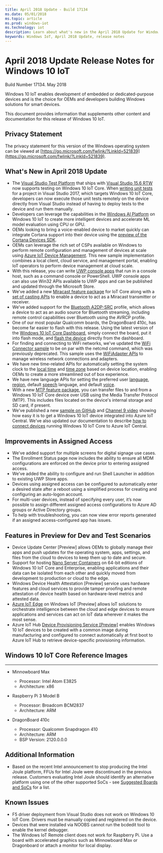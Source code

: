```yaml
---
title: April 2018 Update - Build 17134
ms.date: 05/01/2018
ms.topic: article
ms.prod: windows-iot
ms.technology: iot
description: Learn about what's new in the April 2018 Update for Windows 10 IoT.
keywords: Windows IoT, April 2018 Update, release notes
---
```


# April 2018 Update Release Notes for Windows 10 IoT
Build Number 17134. May 2018

Windows 10 IoT enables development of embedded or dedicated-purpose devices and is the choice for OEMs and developers building Windows solutions for smart devices.

This document provides information that supplements other content and documentation for this release of Windows 10 IoT.

## Privacy Statement

The privacy statement for this version of the Windows operating system can be viewed at [https://go.microsoft.com/fwlink/?LinkId=521839](https://go.microsoft.com/fwlink/?LinkId=521839).

## What's New in April 2018 Update
* The [Visual Studio Test Platform](https://blogs.msdn.microsoft.com/devops/2017/02/12/evolving-the-visual-studio-test-platform-part-4-together-in-the-open/) that ships with [Visual Studio 15.6 RTW](/visualstudio/releasenotes/vs2017-relnotes#Win10_IoT_Core_Testing_Support) now supports testing on Windows 10 IoT Core. When [writing unit tests](https://blogs.msdn.microsoft.com/devops/2018/03/07/devops-for-iot-with-win10-iot-core-uwp-and-vsts/) for a project in Visual Studio 2017, which targets Windows 10 IoT Core, developers can now execute those unit tests remotely on the device directly from Visual Studio instead of having to deploy tests to the device and run them manually.
* Developers can leverage the capabilities in the [Windows AI Platform](https://blogs.windows.com/buildingapps/2018/03/07/ai-platform-windows-developers/) on Windows 10 IoT to create more intelligent devices and accelerate ML model evaluation using CPU or GPU.
* OEMs looking to bring a voice-enabled device to market quickly can integrate Cortana support into their device using the [preview of the Cortana Devices SDK](https://www.aka.ms/cortanadevices).
* OEMs can leverage the rich set of CSPs available on Windows to perform remote configuration and management of devices at scale using [Azure IoT Device Management](https://github.com/ms-iot/iot-core-azure-dm-client). This new sample implementation combines a local client, cloud service, and management portal, enabling IoT operators to perform device management at cloud scale.
* With this release, you can write [UWP console apps](/windows/uwp/launch-resume/console-uwp) that run in a console host, such as a command console or PowerShell. UWP console apps can also use Win32 APIs available to UWP apps and can be published and updated through the Microsoft Store.
* We've added a new [Miracast feature package](../../connect-your-device/miracast.md) for IoT Core along with a [set of casting APIs](https://github.com/Microsoft/Windows-universal-samples/tree/master/Samples/BasicMediaCasting) to enable a device to act as a Miracast transmitter or receiver.
* We've added support for the [Bluetooth A2DP-SRC](../../connect-your-device/bluetooth.md) profile, which allows a device to act as an audio source for Bluetooth streaming, including remote control capabilities over Bluetooth using the AVRCP profile.
* One of our most popular Qualcomm boards, the DragonBoard 410c, has become far easier to flash with this release. Using the latest version of the [Windows 10 IoT Core Dashboard](../../connect-your-device/iotdashboard.md), simply connect the board, put it into flash mode, and [flash the device](https://developer.microsoft.com/en-us/windows/iot/getstarted/prototype/setupdevice) directly from the dashboard.
* For finding and connecting to WiFi networks, we've updated the [WiFi Connector sample](https://github.com/Microsoft/Windows-iotcore-samples/blob/develop/Samples/WiFiConnector/CS) to be on par with the netcmd command, which was previously deprecated. This sample uses the [WiFiAdapter APIs](/uwp/api/Windows.Devices.WiFi.WiFiAdapter) to manage wireless network connections and adapters.
* We have new time-related APIs for automatically setting the system clock to the [local time](/uwp/api/windows.system.datetimesettings.setsystemdatetime) and [time zone](/uwp/api/windows.system.timezonesettings.autoupdatetimezoneasync#Windows_System_TimeZoneSettings_AutoUpdateTimeZoneAsync_Windows_Foundation_TimeSpan_) based on device location, enabling OEMs to create a more streamlined out of box experience.
* We have new language APIs for setting the preferred user [language](/uwp/api/windows.system.userprofile.globalizationpreferences.trysetlanguages#Windows_System_UserProfile_GlobalizationPreferences_TrySetLanguages_Windows_Foundation_Collections_IIterable_System_String__), [region](/uwp/api/windows.system.userprofile.globalizationpreferences.trysethomegeographicregion#Windows_System_UserProfile_GlobalizationPreferences_TrySetHomeGeographicRegion_System_String_), default [speech](/uwp/api/windows.media.speechrecognition.speechrecognizer.trysetsystemspeechlanguageasync) language, and default [voice](/uwp/api/windows.media.speechsynthesis.speechsynthesizer.trysetdefaultvoiceasync).
* With a new [MTP feature package](https://github.com/PawelWMS/windows-iotcore-docs/blob/MTP_Optional_Feature_Instructions/windows-iotcore/connect-your-device/MTP.md), you can transfer files to and from a Windows 10 IoT Core device over USB using the Media Transfer Protocol (MTP). This includes files located on the device's internal storage and SD card, if present.
* We've published a new [sample on GitHub](https://github.com/Microsoft/Windows-iotcore-samples/tree/develop/Samples/Azure/IoTHubClients) and [Channel 9 video](/Shows/Internet-of-Things-Show/Connecting-Windows-IoT-Devices-To-IoT-Central) showing how easy it is to get a Windows 10 IoT device integrated into Azure IoT Central. We've also updated our documentation to describe [how to connect devices](/azure/iot-central/howto-connect-windowsiotcore) running Windows 10 IoT Core to Azure IoT Central.

## Improvements in Assigned Access
* We've added support for multiple screens for digital signage use cases.
* The Enrollment Status page now includes the ability to ensure all MDM configurations are enforced on the device prior to entering assigned access.
* We've added the ability to configure and run Shell Launcher in addition to existing UWP Store apps.
* Devices using assigned access can be configured to automatically enter a desired state after a reboot using a simplified process for creating and configuring an auto-logon account.
* For multi-user devices, instead of specifying every user, it’s now possible to assign different assigned access configurations to Azure AD groups or Active Directory groups.
* To help with troubleshooting, you can now view error reports generated if an assigned access-configured app has issues.

## Features in Preview for Dev and Test Scenarios
* Device Update Center [Preview] allows OEMs to globally manage their apps and push updates for the operating system, apps, settings, and files from the cloud to devices to keep them up to date and secure.
* Support for hosting [Nano Server Containers](/virtualization/windowscontainers/about/index) on 64-bit editions of Windows 10 IoT Core and Enterprise, enabling applications and their data can be isolated from each other and quickly moved from development to production or cloud to the edge.
* Windows Device Health Attestation [Preview] service uses hardware features and cloud services to provide tamper proofing and remote attestation of device health based on hardware-level metrics and attested data.
* [Azure IoT Edge](https://azure.microsoft.com/campaigns/iot-edge/) on Windows IoT [Preview] allows IoT solutions to orchestrate intelligence between the cloud and edge devices to ensure applications and services can act on IoT data wherever it makes the most sense.
* Azure IoT Hub [Device Provisioning Service [Preview]](https://blogs.windows.com/buildingapps/2017/10/05/windows-10-iot-enables-complete-iot-lifecycle/) enables Windows 10 IoT devices to be created with a common image during manufacturing and configured to connect automatically at first boot to Azure IoT Hub to retrieve device-specific provisioning information.

## Windows 10 IoT Core Reference Images
___ 
* Minnowboard Max
  * Processor: Intel Atom E3825
  * Architecture: x86

* Raspberry Pi 3 Model B
  * Processor: Broadcom BCM2837
  * Architecture: ARM

* DragonBoard 410c
  * Processor: Qualcomm Snapdragon 410
  * Architecture: ARM
  * BSP Version: 2120.0.0.0

## Additional Information
* Based on the recent Intel announcement to stop producing the Intel Joule platform, FFUs for Intel Joule were discontinued in the previous release. Customers evaluating Intel Joule should identify an alternative platform using one of the other supported SoCs - see [Suggested Boards and SoCs](/windows/iot-core/learn-about-hardware/suggestedboards) for a list.

## Known Issues
* F5 driver deployment from Visual Studio does not work on Windows 10 IoT Core. Drivers must be manually copied and registered on the device.
* Devices that were installed via NOOBS cannot run the bcdedit tool to enable the kernel debugger.
* The Windows IoT Remote client does not work for Raspberry Pi. Use a board with accelerated graphics such as Minnowboard Max or Dragonboard or attach a monitor for local display.